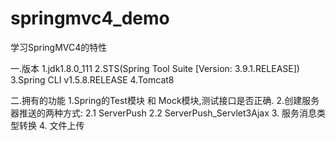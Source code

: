 # springmvc4_demo
学习SpringMVC4的特性

一.版本
1.jdk1.8.0_111
2.STS(Spring Tool Suite [Version: 3.9.1.RELEASE])
3.Spring CLI v1.5.8.RELEASE
4.Tomcat8

二.拥有的功能
1.Spring的Test模块 和 Mock模块,测试接口是否正确.
2.创建服务器推送的两种方式:
2.1 ServerPush
2.2 ServerPush_Servlet3Ajax
3. 服务消息类型转换
4. 文件上传
